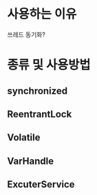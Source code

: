# 사용하는 이유
쓰레드 동기화?


# 종류 및 사용방법
## synchronized
## ReentrantLock
## Volatile
## VarHandle
## ExcuterService


